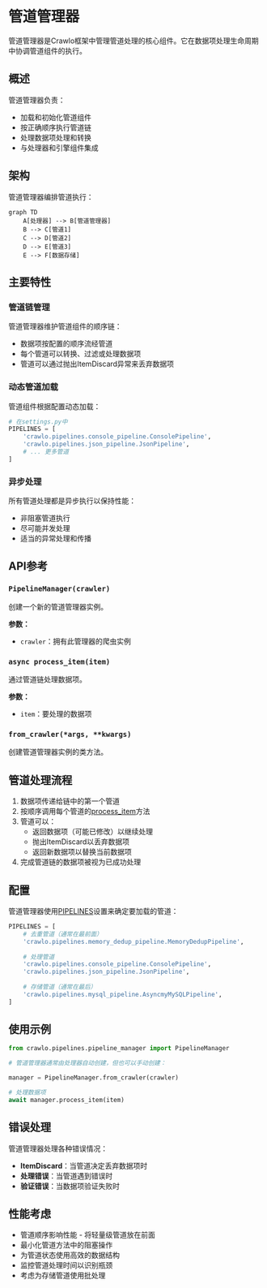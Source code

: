 # 管道管理器

管道管理器是Crawlo框架中管理管道处理的核心组件。它在数据项处理生命周期中协调管道组件的执行。

## 概述

管道管理器负责：

- 加载和初始化管道组件
- 按正确顺序执行管道链
- 处理数据项处理和转换
- 与处理器和引擎组件集成

## 架构

管道管理器编排管道执行：

```mermaid
graph TD
    A[处理器] --> B[管道管理器]
    B --> C[管道1]
    C --> D[管道2]
    D --> E[管道3]
    E --> F[数据存储]
```

## 主要特性

### 管道链管理

管道管理器维护管道组件的顺序链：

- 数据项按配置的顺序流经管道
- 每个管道可以转换、过滤或处理数据项
- 管道可以通过抛出ItemDiscard异常来丢弃数据项

### 动态管道加载

管道组件根据配置动态加载：

```python
# 在settings.py中
PIPELINES = [
    'crawlo.pipelines.console_pipeline.ConsolePipeline',
    'crawlo.pipelines.json_pipeline.JsonPipeline',
    # ... 更多管道
]
```

### 异步处理

所有管道处理都是异步执行以保持性能：

- 非阻塞管道执行
- 尽可能并发处理
- 适当的异常处理和传播

## API参考

### `PipelineManager(crawler)`

创建一个新的管道管理器实例。

**参数：**
- `crawler`：拥有此管理器的爬虫实例

### `async process_item(item)`

通过管道链处理数据项。

**参数：**
- `item`：要处理的数据项

### `from_crawler(*args, **kwargs)`

创建管道管理器实例的类方法。

## 管道处理流程

1. 数据项传递给链中的第一个管道
2. 按顺序调用每个管道的[process_item](https://github.com/crawl-coder/Crawlo/blob/master/crawlo/pipelines/base.py#L15)方法
3. 管道可以：
   - 返回数据项（可能已修改）以继续处理
   - 抛出ItemDiscard以丢弃数据项
   - 返回新数据项以替换当前数据项
4. 完成管道链的数据项被视为已成功处理

## 配置

管道管理器使用[PIPELINES](https://github.com/crawl-coder/Crawlo/blob/master/examples/api_data_collection/api_data_collection/settings.py#L33)设置来确定要加载的管道：

```python
PIPELINES = [
    # 去重管道（通常在最前面）
    'crawlo.pipelines.memory_dedup_pipeline.MemoryDedupPipeline',
    
    # 处理管道
    'crawlo.pipelines.console_pipeline.ConsolePipeline',
    'crawlo.pipelines.json_pipeline.JsonPipeline',
    
    # 存储管道（通常在最后）
    'crawlo.pipelines.mysql_pipeline.AsyncmyMySQLPipeline',
]
```

## 使用示例

```python
from crawlo.pipelines.pipeline_manager import PipelineManager

# 管道管理器通常由处理器自动创建，但也可以手动创建：

manager = PipelineManager.from_crawler(crawler)

# 处理数据项
await manager.process_item(item)
```

## 错误处理

管道管理器处理各种错误情况：

- **ItemDiscard**：当管道决定丢弃数据项时
- **处理错误**：当管道遇到错误时
- **验证错误**：当数据项验证失败时

## 性能考虑

- 管道顺序影响性能 - 将轻量级管道放在前面
- 最小化管道方法中的阻塞操作
- 为管道状态使用高效的数据结构
- 监控管道处理时间以识别瓶颈
- 考虑为存储管道使用批处理